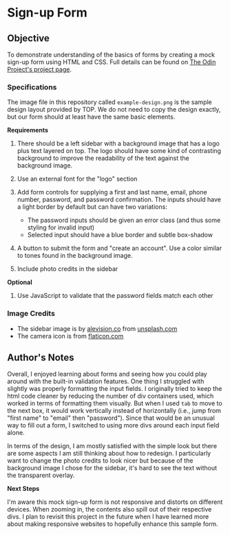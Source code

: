 # Sign-up Form

## Objective

To demonstrate understanding of the basics of forms by creating a mock sign-up form using HTML and CSS. Full details can be found on [The Odin Project's project page](https://www.theodinproject.com/lessons/node-path-intermediate-html-and-css-sign-up-form).

### Specifications

The image file in this repository called `example-design.png` is the sample design layout provided by TOP. We do not need to copy the design exactly, but our form should at least have the same basic elements.

**Requirements**

1. There should be a left sidebar with a background image that has a logo plus text layered on top. The logo should have some kind of contrasting background to improve the readability of the text against the background image.

2. Use an external font for the "logo" section

3. Add form controls for supplying a first and last name, email, phone number, password, and password confirmation. The inputs should have a light border by default but can have two variations:
    * The password inputs should be given an error class (and thus some styling for invalid input)
    * Selected input should have a blue border and subtle box-shadow

4. A button to submit the form and "create an account". Use a color similar to tones found in the background image.

5. Include photo credits in the sidebar

**Optional**

1. Use JavaScript to validate that the password fields match each other

### Image Credits

* The sidebar image is by [alevision.co](https://unsplash.com/@alevisionco) from [unsplash.com](https://unsplash.com/)
* The camera icon is from [flaticon.com](https://www.flaticon.com/free-icon/camera_1998342)

## Author's Notes

Overall, I enjoyed learning about forms and seeing how you could play around with the built-in validation features. One thing I struggled with slightly was properly formatting the input fields. I originally tried to keep the html code cleaner by reducing the number of div containers used, which worked in terms of formatting them visually. But when I used `tab` to move to the next box, it would work vertically instead of horizontally (i.e., jump from "first name" to "email" then "password"). Since that would be an unusual way to fill out a form, I switched to using more divs around each input field alone.

In terms of the design, I am mostly satisfied with the simple look but there are some aspects I am still thinking about how to redesign. I particularly want to change the photo credits to look nicer but because of the background image I chose for the sidebar, it's hard to see the text without the transparent overlay.

**Next Steps**

I'm aware this mock sign-up form is not responsive and distorts on different devices. When zooming in, the contents also spill out of their respective divs. I plan to revisit this project in the future when I have learned more about making responsive websites to hopefully enhance this sample form.